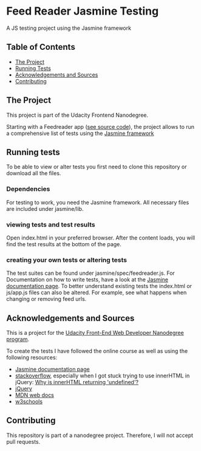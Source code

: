 # Feed Reader Jasmine Testing

A JS testing project using the Jasmine framework

## Table of Contents

* [The Project](#the-project)
* [Running Tests](#running-tests)
* [Acknowledgements and Sources](#acknowledgements-and-sources)
* [Contributing](#contributing)

## The Project

This project is part of the Udacity Frontend Nanodegree. 

Starting with a Feedreader app ([see source code](https://github.com/udacity/frontend-nanodegree-feedreader)), the project allows to run a comprehensive list of tests using the [Jasmine framework](https://jasmine.github.io/index.html)

## Running tests 

To be able to view or alter tests you first need to clone this repository or download all the files.

### Dependencies 

For testing to work, you need the Jasmine framework. All necessary files are included under jasmine/lib.

### viewing tests and test results

Open index.html in your preferred browser. After the content loads, you will find the test results at the bottom of the page.

### creating your own tests or altering tests

The test suites can be found under jasmine/spec/feedreader.js. For Documentation on how to write tests, have a look at the [Jasmine documentation page](https://jasmine.github.io/pages/docs_home.html). To better understand existing tests the index.html or js/app.js files can also be altered. For example, see what happens when changing or removing feed urls.

## Acknowledgements and Sources

This is a project for the [Udacity Front-End Web Developer Nanodegree program](https://eu.udacity.com/course/front-end-web-developer-nanodegree--nd001).

To create the tests I have followed the online course as well as using the following resources:

* [Jasmine documentation page](https://jasmine.github.io/pages/docs_home.html)
* [stackoverflow](https://stackoverflow.com/), especially when I got stuck trying to use innerHTML in jQuery: [Why is innerHTML returning 'undefined'?](https://stackoverflow.com/questions/29435612/why-is-innerhtml-returning-undefined)
* [jQuery](https://api.jquery.com/)
* [MDN web docs](https://developer.mozilla.org/en-US/docs/Web/JavaScript)
* [w3schools](https://www.w3schools.com/js/default.asp)


## Contributing

This repository is part of a nanodegree project. Therefore, I will not accept pull requests.
